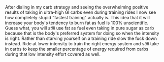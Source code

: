 After dialing in my carb strategy and seeing the overwhelming positive results of taking in ultra-high GI carbs even during training rides I now see how completely stupid "fastest training" actually is. This idea that it will increase your body's tendency to burn fat as fuel is 100% unscientific. Guess what, you will _still_ use fat as fuel even taking in pure sugar as carb because that is the body's preferred system for doing so when the intensity is right. Rather than starving yourself on a training ride slow the fuck down instead. Ride at lower intensity to train the right energy system and _still_ take in carbs to keep the smaller percentage of energy required from carbs during that low intensity effort covered as well.